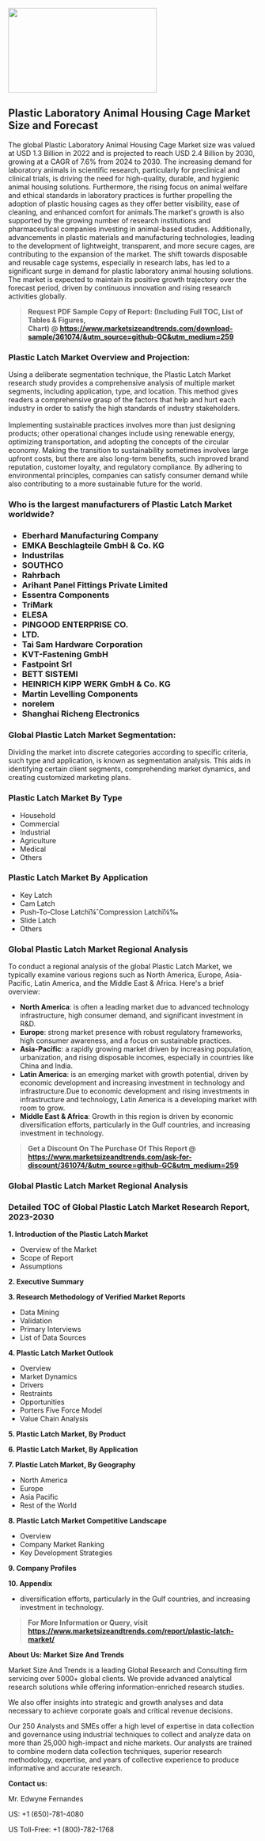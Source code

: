 <p><img class="alignnone size-medium wp-image-20088" src="https://ffe5etoiles.com/wp-content/uploads/2024/12/MST1-300x171.png" alt="" width="300" height="171" /></p><h2>Plastic Laboratory Animal Housing Cage Market Size and Forecast</h2><p>The global Plastic Laboratory Animal Housing Cage Market size was valued at USD 1.3 Billion in 2022 and is projected to reach USD 2.4 Billion by 2030, growing at a CAGR of 7.6% from 2024 to 2030. The increasing demand for laboratory animals in scientific research, particularly for preclinical and clinical trials, is driving the need for high-quality, durable, and hygienic animal housing solutions. Furthermore, the rising focus on animal welfare and ethical standards in laboratory practices is further propelling the adoption of plastic housing cages as they offer better visibility, ease of cleaning, and enhanced comfort for animals.The market's growth is also supported by the growing number of research institutions and pharmaceutical companies investing in animal-based studies. Additionally, advancements in plastic materials and manufacturing technologies, leading to the development of lightweight, transparent, and more secure cages, are contributing to the expansion of the market. The shift towards disposable and reusable cage systems, especially in research labs, has led to a significant surge in demand for plastic laboratory animal housing solutions. The market is expected to maintain its positive growth trajectory over the forecast period, driven by continuous innovation and rising research activities globally.</p><blockquote id="" class=""><strong>Request PDF Sample Copy of Report: (Including Full TOC, List of Tables &amp; Figures, Chart)&nbsp;@&nbsp;<strong><a href="https://www.marketsizeandtrends.com/download-sample/361074/&utm_source=github-GC&utm_medium=259" target="_blank">https://www.marketsizeandtrends.com/download-sample/361074/&utm_source=github-GC&utm_medium=259</a></strong></strong></blockquote><h3 id="" class="">Plastic Latch Market&nbsp;Overview and Projection:</h3><p id="" class="">Using a deliberate segmentation technique, the Plastic Latch Market research study provides a comprehensive analysis of multiple market segments, including application, type, and location. This method gives readers a comprehensive grasp of the factors that help and hurt each industry in order to satisfy the high standards of industry stakeholders. <br /> <br />Implementing sustainable practices involves more than just designing products; other operational changes include using renewable energy, optimizing transportation, and adopting the concepts of the circular economy. Making the transition to sustainability sometimes involves large upfront costs, but there are also long-term benefits, such improved brand reputation, customer loyalty, and regulatory compliance. By adhering to environmental principles, companies can satisfy consumer demand while also contributing to a more sustainable future for the world.</p><h3 id="" class="">Who is the largest manufacturers of&nbsp;Plastic Latch Market worldwide?</h3><h3 class=""><p><ul><li>Eberhard Manufacturing Company </li><li> EMKA Beschlagteile GmbH & Co. KG </li><li> Industrilas </li><li> SOUTHCO </li><li> Rahrbach </li><li> Arihant Panel Fittings Private Limited </li><li> Essentra Components </li><li> TriMark </li><li> ELESA </li><li> PINGOOD ENTERPRISE CO. </li><li> LTD. </li><li> Tai Sam Hardware Corporation </li><li> KVT-Fastening GmbH </li><li> Fastpoint Srl </li><li> BETT SISTEMI </li><li> HEINRICH KIPP WERK GmbH & Co. KG </li><li> Martin Levelling Components </li><li> norelem </li><li> Shanghai Richeng Electronics</li></ul></p></h3><h3 id="" class="">Global&nbsp;Plastic Latch Market Segmentation:</h3><p id="" class="">Dividing the market into discrete categories according to specific criteria, such type and application, is known as segmentation analysis. This aids in identifying certain client segments, comprehending market dynamics, and creating customized marketing plans.</p><h3 id="" class="">Plastic Latch Market&nbsp;By Type</h3><p><p><ul><li>Household</li><li> Commercial</li><li> Industrial</li><li> Agriculture</li><li> Medical</li><li> Others</p></li></ul></p></p><h3 id="" class="">Plastic Latch Market&nbsp;By Application</h3><p class=""><p><ul><li>Key Latch</li><li> Cam Latch</li><li> Push-To-Close Latchï¼ˆCompression Latchï¼‰</li><li> Slide Latch</li><li> Others</li></ul></p></p><h3 id="" class="">Global Plastic Latch Market Regional Analysis</h3><p id="" class="">To conduct a regional analysis of the global Plastic Latch Market, we typically examine various regions such as North America, Europe, Asia-Pacific, Latin America, and the Middle East &amp; Africa. Here's a brief overview:</p><ul><li><strong>North America</strong>: is often a leading market due to advanced technology infrastructure, high consumer demand, and significant investment in R&amp;D.</li><li><strong>Europe</strong>: strong market presence with robust regulatory frameworks, high consumer awareness, and a focus on sustainable practices.</li><li><strong>Asia-Pacific</strong>: a rapidly growing market driven by increasing population, urbanization, and rising disposable incomes, especially in countries like China and India.</li><li><strong>Latin America</strong>: is an emerging market with growth potential, driven by economic development and increasing investment in technology and infrastructure.Due to economic development and rising investments in infrastructure and technology, Latin America is a developing market with room to grow.</li><li><strong>Middle East &amp; Africa</strong>: Growth in this region is driven by economic diversification efforts, particularly in the Gulf countries, and increasing investment in technology.</li></ul><blockquote id="" class=""><strong>Get a Discount On The Purchase Of This Report @ <strong><a href="https://www.marketsizeandtrends.com/ask-for-discount/361074/&utm_source=github-GC&utm_medium=259" target="_blank">https://www.marketsizeandtrends.com/ask-for-discount/361074/&utm_source=github-GC&utm_medium=259</a></strong></strong></blockquote><h3 id="" class="">Global Plastic Latch Market Regional Analysis</h3><h3 id="" class="">Detailed TOC of Global Plastic Latch Market Research Report, 2023-2030</h3><p id="" class=""><strong>1. Introduction of the Plastic Latch Market</strong></p><ul><li>Overview of the Market</li><li>Scope of Report</li><li>Assumptions</li></ul><p id="" class=""><strong>2. Executive Summary</strong></p><p id="" class=""><strong>3. Research Methodology of Verified Market Reports</strong></p><ul><li>Data Mining</li><li>Validation</li><li>Primary Interviews</li><li>List of Data Sources</li></ul><p id="" class=""><strong>4. Plastic Latch Market Outlook</strong></p><ul><li>Overview</li><li>Market Dynamics</li><li>Drivers</li><li>Restraints</li><li>Opportunities</li><li>Porters Five Force Model</li><li>Value Chain Analysis</li></ul><p id="" class=""><strong>5. Plastic Latch Market, By Product</strong></p><p id="" class=""><strong>6. Plastic Latch Market, By Application</strong></p><p id="" class=""><strong>7. Plastic Latch Market, By Geography</strong></p><ul><li>North America</li><li>Europe</li><li>Asia Pacific</li><li>Rest of the World</li></ul><p id="" class=""><strong>8. Plastic Latch Market Competitive Landscape</strong></p><ul><li>Overview</li><li>Company Market Ranking</li><li>Key Development Strategies</li></ul><p id="" class=""><strong>9. Company Profiles</strong></p><p id="" class=""><strong>10. Appendix</strong></p><ul><li>diversification efforts, particularly in the Gulf countries, and increasing investment in technology.</li></ul><blockquote id="" class=""><strong>For More Information or Query, visit <strong><strong><a href="https://www.marketsizeandtrends.com/report/plastic-latch-market/" target="_blank">https://www.marketsizeandtrends.com/report/plastic-latch-market/</a></strong></strong></strong></blockquote><p id="" class=""><strong>About Us: Market Size And Trends</strong></p><p id="" class="">Market Size And Trends is a leading Global Research and Consulting firm servicing over 5000+ global clients. We provide advanced analytical research solutions while offering information-enriched research studies.</p><p id="" class="">We also offer insights into strategic and growth analyses and data necessary to achieve corporate goals and critical revenue decisions.</p><p id="" class="">Our 250 Analysts and SMEs offer a high level of expertise in data collection and governance using industrial techniques to collect and analyze data on more than 25,000 high-impact and niche markets. Our analysts are trained to combine modern data collection techniques, superior research methodology, expertise, and years of collective experience to produce informative and accurate research.</p><p id="" class=""><strong>Contact us:</strong></p><p id="" class="">Mr. Edwyne Fernandes</p><p id="" class="">US: +1 (650)-781-4080</p><p id="" class="">US Toll-Free: +1 (800)-782-1768</p>
